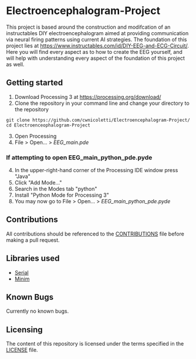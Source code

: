 # Electroencephalogram-Project
This project is based around the construction and modifcation of an instructables DIY electroencephalogram aimed at providing communication via neural firing patterns using current AI strategies. The foundation of this project lies at https://www.instructables.com/id/DIY-EEG-and-ECG-Circuit/. Here you will find every aspect as to how to create the EEG yourself, and will help with understanding every aspect of the foundation of this project as well.

## Getting started
1. Download Processing 3 at https://processing.org/download/
2. Clone the repository in your command line and change your directory to the repository
```
git clone https://github.com/cwnicoletti/Electroencephalogram-Project/
cd Electroenceophalogram-Project
```
3. Open Processing
4. File > Open... > *EEG_main.pde*
### If attempting to open EEG_main_python_pde.pyde
4. In the upper-right-hand corner of the Processing IDE window press "Java"
5. Click "Add Mode..."
6. Search in the Modes tab "python"
7. Install "Python Mode for Processing 3"
8. You may now go to File > Open... > *EEG_main_python_pde.pyde*

## Contributions
All contributions should be referenced to the [CONTRIBUTIONS](https://github.com/cwnicoletti/Electroencephalogram-Project/blob/master/CONTRIBUTING.md) file before making a pull request.

## Libraries used
* [Serial](https://processing.org/reference/libraries/serial/index.html)
* [Minim](http://code.compartmental.net/minim/)

## Known Bugs
Currently no known bugs.

## Licensing
The content of this repository is licensed under the terms specified in the [LICENSE](https://github.com/cwnicoletti/Electroencephalogram-Project/blob/master/LICENSE) file.
